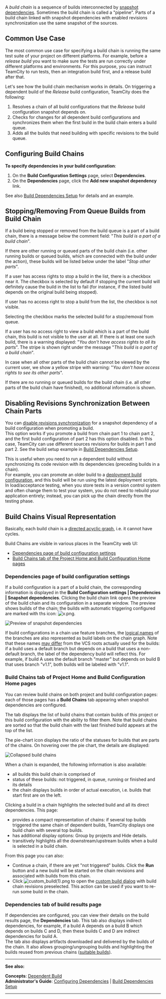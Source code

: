 [//]: # (title: Build Chain)
[//]: # (auxiliary-id: Build Chain)

A _build chain_ is a sequence of builds interconnected by [snapshot dependencies](dependent-build.md#Snapshot+Dependency). Sometimes the build chain is called a "pipeline". Parts of a build chain linked with snapshot dependencies with enabled revisions synchronization use the same snapshot of the sources.

## Common Use Case

The most common use case for specifying a build chain is running the same test suite of your project on different platforms. For example, before a _release build_ you want to make sure the tests are run correctly under different platforms and environments. For this purpose, you can instruct TeamCity to run tests, then an integration build first, and a release build after that.

Let's see how the build chain mechanism works in details. On triggering a dependent build of the _Release_ build configuration, TeamCity does the following:
1. Resolves a chain of all build configurations that the _Release_ build configuration snapshot depends on.
2. Checks for changes for all dependent build configurations and synchronizes them when the first build in the build chain enters a build queue.
3. Adds all the builds that need building with specific revisions to the build queue.

## Configuring Build Chains

__To specify dependencies in your build configuration__:
1. On the __Build Configuration Settings__ page, select __Dependencies__.
2. On the __Dependencies__ page, click the __Add new snapshot dependency__ link.

See also [Build Dependencies Setup](build-dependencies-setup.md) for details and an example.

## Stopping/Removing From Queue Builds from Build Chain

If a build being stopped or removed from the build queue is a part of a build chain, there is a message below the comment field: "_This build is a part of a build chain_".

If there are other running or queued parts of the build chain (i.e. other running builds or queued builds, which are connected with the build under the action), these builds will be listed below under the label "_Stop other parts_".

If a user has access rights to stop a build in the list, there is a checkbox near it. The checkbox is selected by default if stopping the current build will definitely cause the build in the list to fail (for instance, if the listed build depends on the original build being stopped).

If user has no access right to stop a build from the list, the checkbox is not visible.

Selecting the checkbox marks the selected build for a stop/removal from queue.

If a user has no access right to view a build which is a part of the build chain, this build is not visible to the user at all. If there is at least one such build, there is a warning displayed: "_You don't have access rights to all its parts_". The stripe is shown right under the message "_This build is a part of a build chain_".

In case when all other parts of the build chain cannot be viewed by the current user, we show a yellow stripe with warning: "_You don't have access rights to see its other parts_".

If there are no running or queued builds for the build chain (i.e. all other parts of the build chain have finished), no additional information is shown.

## Disabling Revisions Synchronization Between Chain Parts

You can [disable revisions synchronization](snapshot-dependencies.md#enforce-rev-sync) for a snapshot dependency of a build configuration when promoting a build.   
This option works if you promote a build from chain part 1 to chain part 2, and the first build configuration of part 2 has this option disabled. In this case, TeamCity can use different sources revisions for builds in part 1 and part 2. See the build setup example in [Build Dependencies Setup](build-dependencies-setup.md#Turned+off+Enforced+Revisions+Synchronization).

This is useful when you need to run a dependent build without synchronizing its code revision with its dependencies (preceding builds in a chain).   
For example, you can promote an older build to a [deployment build configuration](deployment-build-configuration.md), and this build will be run using the latest deployment scripts.
In load/acceptance testing, when you store tests in a version control system and often change them to test your system, you do not need to rebuild your application entirely; instead, you can pick up the chain directly from the testing phase.


## Build Chains Visual Representation

Basically, each build chain is a [directed acyclic graph](http://en.wikipedia.org/wiki/Directed_acyclic_graph), i.e. it cannot have cycles.

Build Chains are visible in various places in the TeamCity web UI:

* [Dependencies page of build configuration settings](#Dependencies+page+of+build+configuration+settings)
* [Build Chains tab of the Project Home and Build Configuration Home pages](#Build+Chains+tab+of+Project+Home+and+Build+Configuration+Home+pages)

### Dependencies page of build configuration settings

If a build configuration is a part of a build chain, the corresponding information is displayed in the __Build Configuration settings | Dependencies | Snapshot dependencies__. Clicking the build chain link opens the preview of the build chain and its configuration in a separate window. The preview shows builds of the chain; the builds with automatic triggering configured are marked with ths icon: ![v.png](v.png).

<img src="snapshotDepPreview.png" alt="Preview of snapshot dependencies"/>

<note>

If build configurations in a chain use feature branches, the [logical names](working-with-feature-branches.md#Logical+branch+name) of the branches are also represented as build labels on the chain graph. Note that these names [may differ](working-with-feature-branches.md#Dependencies) from the VCS roots actually used for the builds: if a build uses a default branch but depends on a build that uses a non-default branch, the label of the dependency build will reflect this. For example, if build A uses the default branch "master" but depends on build B that uses branch "v1.1", both builds will be labeled with "v1.1".

</note>

### Build Chains tab of Project Home and Build Configuration Home pages

You can review build chains on both project and build configuration pages: each of those pages has a __Build Chains__ tab appearing when snapshot dependencies are configured. 

The tab displays the list of build chains that contain builds of this project or this build configuration with the ability to filter them. Note that build chains are sorted so that the build chain with the last finished build appears at the top of the list.

The pie\-chart icon displays the ratio of the statuses for builds that are parts of the chains. On hovering over the pie chart, the details are displayed:

<img src="buildChainsCollapsed.png" alt="Collapsed build chains"/>

When a chain is expanded, the following information is also available:

   * all builds this build chain is comprised of
   * status of these builds: not triggered, in queue, running or finished and its details
   * the chain displays builds in order of actual execution, i.e. builds that start first are on the left.

Clicking a build in a chain highlights the selected build and all its direct dependencies. This page:

   * provides a compact representation of chains: if several top builds triggered the same chain of dependent builds, TeamCity displays one build chain with several top builds.
   * has additional display options: Group by projects and Hide details.
   * transitively highlights all the downstream/upstream builds when a build is selected in a build chain.


From this page you can also:
   * Continue a chain, if there are yet "not triggered" builds. Click the __Run__ button and a new build will be started on the chain revisions and associated with builds from this chain.
   * Click ![custom_build(1).png](custom_build_1.png)  to open the [custom build dialog](triggering-a-custom-build.md) with build chain revisions preselected. This action can be used if you want to re\-run some build in the chain.

### Dependencies tab of build results page

If dependencies are configured, you can view their details on the build results page, the __Dependencies__ tab. This tab also displays indirect dependencies, for example, if a build A depends on a build B which depends on builds C and D, then these builds C and D are indirect dependencies for build A.   
The tab also displays artifacts downloaded and delivered by the builds of the chain. It also allows grouping/ungrouping builds and highlighting the builds reused from previous chains ([suitable builds](snapshot-dependencies.md#Suitable+Builds)).

 __  __

__See also:__


__Concepts__: [Dependent Build](dependent-build.md)   
__Administrator's Guide__: [Configuring Dependencies](configuring-dependencies.md) | [Build Dependencies Setup](build-dependencies-setup.md)

__ __